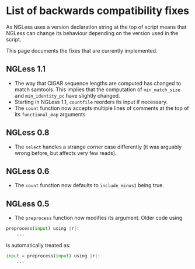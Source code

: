 # List of backwards compatibility fixes

As NGLess uses a version declaration string at the top of script means that
NGLess can change its behaviour depending on the version used in the script.

This page documents the fixes that are currently implemented.

## NGLess 1.1

- The way that CIGAR sequence lengths are computed has changed to match
  samtools. This implies that the computation of `min_match_size` and
  `min_identity_pc` have slightly changed.
- Starting in NGLess 1.1, `countfile` reorders its input if necessary.
- The `count` function now accepts multiple lines of comments at the top of its
  `functional_map` arguments

## NGLess 0.8

- The `select` handles a strange corner case differently (it was arguably wrong
  before, but affects very few reads).

## NGLess 0.6

- The `count` function now defaults to `include_minus1` being true.

## NGLess 0.5

- The `preprocess` function now modifies its argument. Older code using

```python
preprocess(input) using |r|:
    ...
```
is automatically treated as:


```python
input = preprocess(input) using |r|:
    ...
```

